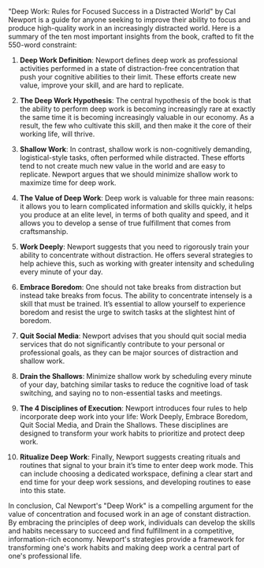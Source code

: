 "Deep Work: Rules for Focused Success in a Distracted World" by Cal Newport is a guide for anyone seeking to improve their ability to focus and produce high-quality work in an increasingly distracted world. Here is a summary of the ten most important insights from the book, crafted to fit the 550-word constraint:

1. **Deep Work Definition**: Newport defines deep work as professional activities performed in a state of distraction-free concentration that push your cognitive abilities to their limit. These efforts create new value, improve your skill, and are hard to replicate.

2. **The Deep Work Hypothesis**: The central hypothesis of the book is that the ability to perform deep work is becoming increasingly rare at exactly the same time it is becoming increasingly valuable in our economy. As a result, the few who cultivate this skill, and then make it the core of their working life, will thrive.

3. **Shallow Work**: In contrast, shallow work is non-cognitively demanding, logistical-style tasks, often performed while distracted. These efforts tend to not create much new value in the world and are easy to replicate. Newport argues that we should minimize shallow work to maximize time for deep work.

4. **The Value of Deep Work**: Deep work is valuable for three main reasons: it allows you to learn complicated information and skills quickly, it helps you produce at an elite level, in terms of both quality and speed, and it allows you to develop a sense of true fulfillment that comes from craftsmanship.

5. **Work Deeply**: Newport suggests that you need to rigorously train your ability to concentrate without distraction. He offers several strategies to help achieve this, such as working with greater intensity and scheduling every minute of your day.

6. **Embrace Boredom**: One should not take breaks from distraction but instead take breaks from focus. The ability to concentrate intensely is a skill that must be trained. It’s essential to allow yourself to experience boredom and resist the urge to switch tasks at the slightest hint of boredom.

7. **Quit Social Media**: Newport advises that you should quit social media services that do not significantly contribute to your personal or professional goals, as they can be major sources of distraction and shallow work.

8. **Drain the Shallows**: Minimize shallow work by scheduling every minute of your day, batching similar tasks to reduce the cognitive load of task switching, and saying no to non-essential tasks and meetings.

9. **The 4 Disciplines of Execution**: Newport introduces four rules to help incorporate deep work into your life: Work Deeply, Embrace Boredom, Quit Social Media, and Drain the Shallows. These disciplines are designed to transform your work habits to prioritize and protect deep work.

10. **Ritualize Deep Work**: Finally, Newport suggests creating rituals and routines that signal to your brain it’s time to enter deep work mode. This can include choosing a dedicated workspace, defining a clear start and end time for your deep work sessions, and developing routines to ease into this state.

In conclusion, Cal Newport's "Deep Work" is a compelling argument for the value of concentration and focused work in an age of constant distraction. By embracing the principles of deep work, individuals can develop the skills and habits necessary to succeed and find fulfillment in a competitive, information-rich economy. Newport's strategies provide a framework for transforming one's work habits and making deep work a central part of one's professional life.